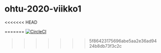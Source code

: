# ohtu-2020-viikko1

<<<<<<< HEAD

=======
[![CircleCI](https://circleci.com/gh/viivipel/ohtu-2020-viikko1.svg?style=svg)](https://circleci.com/gh/viivipel/ohtu-2020-viikko1)
>>>>>>> 5f86423175696abe5aa2e36ad9424b8db73f3c2c
